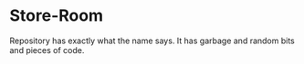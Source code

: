# Store-Room

Repository has exactly what the name says. It has garbage and random bits and pieces of code.
